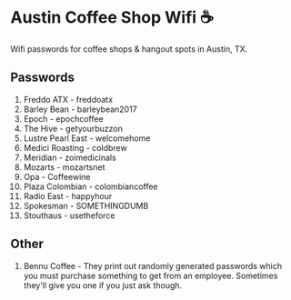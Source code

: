 # Austin Coffee Shop Wifi :coffee:
Wifi passwords for coffee shops &amp; hangout spots in Austin, TX.

## Passwords
1. Freddo ATX - freddoatx
2. Barley Bean - barleybean2017
3. Epoch - epochcoffee
4. The Hive - getyourbuzzon
5. Lustre Pearl East - welcomehome
6. Medici Roasting - coldbrew
7. Meridian - zoimedicinals
8. Mozarts - mozartsnet
9. Opa - Coffeewine
10. Plaza Colombian - colombiancoffee
11. Radio East - happyhour
12. Spokesman - SOMETHINGDUMB
13. Stouthaus - usetheforce

## Other
1. Bennu Coffee - They print out randomly generated passwords which you must purchase something to get from an employee. Sometimes they'll give you one if you just ask though.
